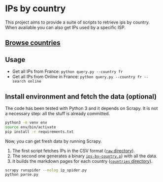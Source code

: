 # IPs by country
This project aims to provide a suite of scripts to retrieve ips by country.  
When available you can also get IPs used by a specific ISP.

## [Browse countries](countries/)

## Usage
- Get all IPs from France: `python query.py --country fr`
- Get all IPs from Online in France: `python query.py --country fr --search online`

## Install environment and fetch the data (optional)
The code has been tested with Python 3 and it depends on Scrapy. It is not a necessary step: all the stuff is already committed.

```bash
python3 -m venv env
source env/bin/activate
pip install -r requirements.txt
```

Now, you can get fresh data by running Scrapy.

1. The first script fetches IPs in the CSV format ([`raw` directory](raw/)).
2. The second one generates a binary [`ips-by-country.p`](data/)) with all the data.
3. It builds the markdown pages for each country ([`countries` directory](countries/)). 

```bash
scrapy runspider --nolog ip_spider.py
python parse.py
```
